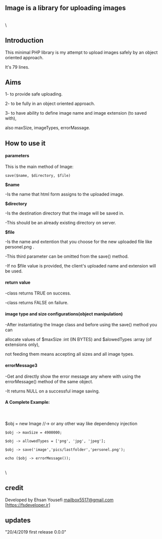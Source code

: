 ## Image  is a library for uploading images  

\
\
## Introduction

This minimal PHP library is my attempt to upload images safely by an object oriented approach.

It's 79 lines.


## Aims

1- to provide safe uploading.

2- to be fully in an object oriented approach.

3- to have ability to define image name and image extension (to saved with),
  
  also maxSize, imageTypes, errorMassage.

## How to use it



#### parameters 

This is the main method of Image:

    save($name, $directory, $file)
    
**$name** 

-Is the name that html form assigns to the uploaded image.

**$directory**

-Is the destination directory that the image will be saved in.

-This should be an already existing directory on server.

**$file**

-Is the name and extention that you choose for the new uploaded file like personel.png  .

-This third parameter can be omitted from the save() method.

-If no $file value is provided, the client's uploaded name and extension will be used. 



#### return value

-class returns TRUE on success.

-class returns FALSE on failure.



#### image type and size configurations(object manipulation)

-After instantiating the Image class and before using the save() method you can

allocate values of $maxSize  :int (IN BYTES) and  $alowedTypes :array (of extensions only),
 
not feeding them means accepting all sizes and all image types. 



#### errorMessage3

-Get and directly show the error message any where with using the errorMessage() method of the same object.

-It returns NULL on a successful image saving.



#### A Complete Example:
\
\
    $obj = new Image  //-> or any other way like dependency injection

    $obj -> maxSize = 4900000;
    
    $obj -> allowedTypes = ['png', 'jpg', 'jpeg']; 
    
    $obj -> save('image','pics/lastfolder','personel.png');
    
    echo ($obj -> errorMessage());
\
\
## credit

Developed by Ehsan Yousefi <mailbox5517@gmail.com> [https://fsdeveloper.ir]
    
## updates    
    
"20/4/2019 first release 0.0.0"

